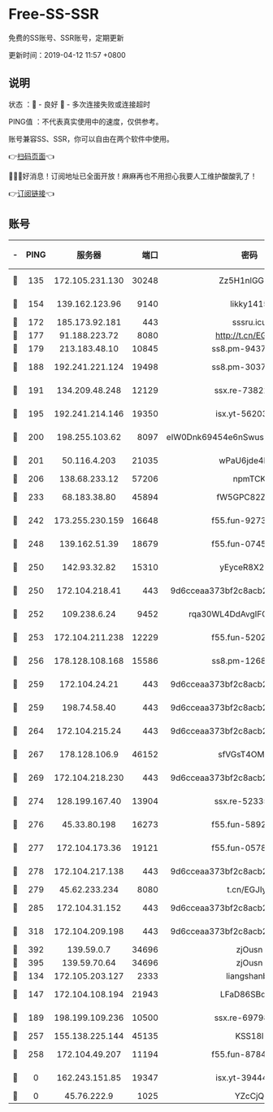 # Free-SS-SSR

免费的SS账号、SSR账号，定期更新

更新时间：2019-04-12 11:57 +0800

## 说明

状态     ：🙂 - 良好 🙁 - 多次连接失败或连接超时

PING值   ：不代表真实使用中的速度，仅供参考。

账号兼容SS、SSR，你可以自由在两个软件中使用。

👉[扫码页面](https://liesauer.github.io/Free-SS-SSR/)👈

🎉🎉🎉好消息！订阅地址已全面开放！麻麻再也不用担心我要人工维护酸酸乳了！

👉[订阅链接](https://www.liesauer.net/yogurt/subscribe?ACCESS_TOKEN=DAYxR3mMaZAsaqUb)👈

## 账号

|-|PING|服务器|端口|密码|加密方式|区域|
|:----:|:----:|:-----:|-----:|:----:|:----:|:----:|
|🙂|135|172.105.231.130|30248|Zz5H1nlGGKHx|aes-256-cfb|JP|
|🙂|154|139.162.123.96|9140|likky1415|aes-256-cfb|JP|
|🙂|172|185.173.92.181|443|sssru.icu|rc4-md5|RU|
|🙂|177|91.188.223.72|8080|http://t.cn/EGJIyrl|rc4-md5|RU|
|🙂|179|213.183.48.10|10845|ss8.pm-94375071|rc4-md5|RU|
|🙂|188|192.241.221.124|19498|ss8.pm-30379392|aes-256-cfb|US|
|🙂|191|134.209.48.248|12129|ssx.re-73822117|aes-256-cfb|US|
|🙂|195|192.241.214.146|19350|isx.yt-56203261|aes-256-cfb|US|
|🙂|200|198.255.103.62|8097|eIW0Dnk69454e6nSwuspv9DmS201tQ0D|aes-256-cfb|US|
|🙂|201|50.116.4.203|21035|wPaU6jde4NZT|aes-256-cfb|US|
|🙂|206|138.68.233.12|57206|npmTCK|rc4-md5|US|
|🙂|233|68.183.38.80|45894|fW5GPC82Z97G|aes-256-cfb|GB|
|🙂|242|173.255.230.159|16648|f55.fun-92736246|aes-256-cfb|US|
|🙂|248|139.162.51.39|18679|f55.fun-07457025|aes-256-cfb|SG|
|🙂|250|142.93.32.82|15310|yEyceR8X2EVd|aes-256-cfb|GB|
|🙂|250|172.104.218.41|443|9d6cceaa373bf2c8acb22e60b6a58be6|aes-256-cfb|US|
|🙂|252|109.238.6.24|9452|rqa30WL4DdAvgIFG6Fs3znzTa|aes-256-cfb|FR|
|🙂|253|172.104.211.238|12229|f55.fun-52020362|aes-256-cfb|US|
|🙂|256|178.128.108.168|15586|ss8.pm-12681004|aes-256-cfb|SG|
|🙂|259|172.104.24.21|443|9d6cceaa373bf2c8acb22e60b6a58be6|aes-256-cfb|US|
|🙂|259|198.74.58.40|443|9d6cceaa373bf2c8acb22e60b6a58be6|aes-256-cfb|US|
|🙂|264|172.104.215.24|443|9d6cceaa373bf2c8acb22e60b6a58be6|aes-256-cfb|US|
|🙂|267|178.128.106.9|46152|sfVGsT4OMxHC|aes-256-cfb|SG|
|🙂|269|172.104.218.230|443|9d6cceaa373bf2c8acb22e60b6a58be6|aes-256-cfb|US|
|🙂|274|128.199.167.40|13904|ssx.re-52335495|aes-256-cfb|SG|
|🙂|276|45.33.80.198|16273|f55.fun-58920091|aes-256-cfb|US|
|🙂|277|172.104.173.36|19121|f55.fun-05780553|aes-256-cfb|SG|
|🙂|278|172.104.217.138|443|9d6cceaa373bf2c8acb22e60b6a58be6|aes-256-cfb|US|
|🙂|279|45.62.233.234|8080|t.cn/EGJIyrl|rc4-md5|CA|
|🙂|285|172.104.31.152|443|9d6cceaa373bf2c8acb22e60b6a58be6|aes-256-cfb|US|
|🙂|318|172.104.209.198|443|9d6cceaa373bf2c8acb22e60b6a58be6|aes-256-cfb|US|
|🙂|392|139.59.0.7|34696|zjOusn|chacha20|IN|
|🙂|395|139.59.70.64|34696|zjOusn|chacha20|IN|
|🙂|134|172.105.203.127|2333|liangshanbo|chacha20|JP|
|🙂|147|172.104.108.194|21943|LFaD86SBq2lY|aes-256-cfb|JP|
|🙂|189|198.199.109.236|10500|ssx.re-69798607|aes-256-cfb|US|
|🙂|257|155.138.225.144|45135|KSS18l|rc4-md5|US|
|🙂|258|172.104.49.207|11194|f55.fun-87849957|aes-256-cfb|SG|
|🙁|0|162.243.151.85|19347|isx.yt-39444935|aes-256-cfb|US|
|🙁|0|45.76.222.9|1025|YZcCjQ|rc4-md5|JP|
